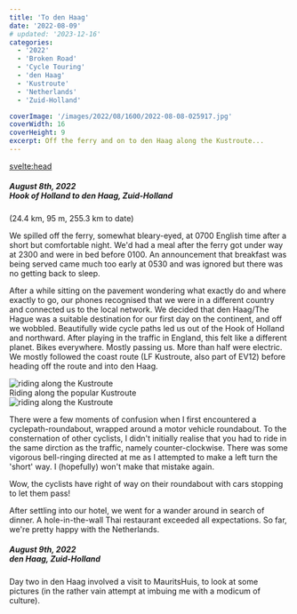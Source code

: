 ```yaml
---
title: 'To den Haag'
date: '2022-08-09'
# updated: '2023-12-16'
categories:
  - '2022'
  - 'Broken Road'
  - 'Cycle Touring'
  - 'den Haag'
  - 'Kustroute'
  - 'Netherlands'
  - 'Zuid-Holland'

coverImage: '/images/2022/08/1600/2022-08-08-025917.jpg'
coverWidth: 16
coverHeight: 9
excerpt: Off the ferry and on to den Haag along the Kustroute...
---
```


<script>
	import Callout from '$lib/components/Callout.svelte'
</script>

<svelte:head>

<title>2022 Netherlands</title>
</svelte:head>

<section class="card">
  <h5>
    August 8th, 2022 <br/>
    Hook of Holland to den Haag, Zuid-Holland    
  </h5>(24.4 km, 95 m, 255.3 km to date)
  <br /> 
  <p>We spilled off the ferry, somewhat bleary-eyed, at 0700 English time after a short but comfortable night. We'd had a meal after the ferry got under way at 2300 and were in bed before 0100. An announcement that breakfast was being served came much too early at 0530 and was ignored but there was no getting back to sleep.</p>
  <p>After a while sitting on the pavement wondering what exactly do and where exactly to go, our phones recognised that we were in a different country and connected us to the local network. We decided that den Haag/The Hague was a suitable destination for our first day on the continent, and off we wobbled. Beautifully wide cycle paths led us out of the Hook of Holland and northward. After playing in the traffic in England, this felt like a different planet. Bikes everywhere. Mostly passing us. More than half were electric. We mostly followed the coast route (LF Kustroute, also part of EV12) before heading off the route and into den Haag.</p>

  <img alt="riding along the Kustroute" src="/images/2022/08/1600/2022-08-08-025917.jpg" />  
  <div class="caption">Riding along the popular Kustroute</div> 
  <img alt="riding along the Kustroute" src="/images/2022/08/1600/2022-08-08-030006.jpg" />
  <p>There were a few moments of confusion when I first encountered a cyclepath-roundabout, wrapped around a motor vehicle roundabout. To the consternation of other cyclists, I didn't initially realise that you had to ride in the same dirction as the traffic, namely counter-clockwise. There was some vigorous bell-ringing directed at me as I attempted to make a left turn the 'short' way. I (hopefully) won't make that mistake again. </p>
  <p>Wow, the cyclists have right of way on their roundabout with cars stopping to let them pass!</p>

  <p>After settling into our hotel, we went for a wander around in search of dinner. A hole-in-the-wall Thai restaurant exceeded all expectations. So far, we're pretty happy with the Netherlands.</p>

</section>

<section class="card">
  <h5>
    August 9th, 2022<br/>
    den Haag, Zuid-Holland    
  </h5>


  <p>Day two in den Haag involved a visit to MauritsHuis, to look at some pictures (in the rather vain attempt at imbuing me with a modicum of culture).
</p>
</section>
